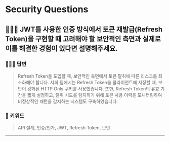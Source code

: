 # Security Questions

## 🤷🏻‍♂️ JWT를 사용한 인증 방식에서 토큰 재발급(Refresh Token)을 구현할 때 고려해야 할 보안적인 측면과 실제로 이를 해결한 경험이 있다면 설명해주세요.

### 🙆🏻‍♂️ 답변
> Refresh Token을 도입할 때, 보안적인 측면에서 토큰 탈취에 따른 리스크를 최소화해야 합니다. 저희 팀에서는 Refresh Token을 클라이언트에 저장할 때, 보안이 강화된 HTTP Only 쿠키를 사용했습니다. 또한, Refresh Token의 유효 기간을 짧게 설정하고, 탈취 시도를 탐지하기 위해 토큰 사용 이력을 모니터링하여 비정상적인 패턴을 감지하는 시스템도 구축하였습니다.

### 🔑 키워드
> API 설계, 인증/인가, JWT, Refresh Token, 보안

<hr>
